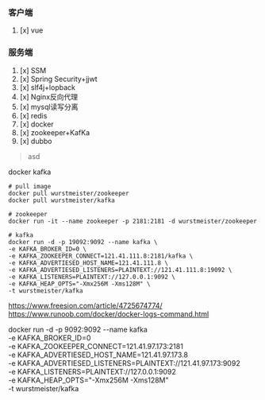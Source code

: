 ### 客户端
1. [x] vue
### 服务端
1. [x] SSM
2. [x] Spring Security+jjwt
3. [x] slf4j+lopback
4. [x] Nginx反向代理
5. [x] mysql读写分离
6. [x] redis
7. [x] docker
8. [x] zookeeper+KafKa
9. [x] dubbo


>asd

docker kafka
```shell
# pull image
docker pull wurstmeister/zookeeper
docker pull wurstmeister/kafka
```
```shell
# zookeeper
docker run -it --name zookeeper -p 2181:2181 -d wurstmeister/zookeeper
```
```shell
# kafka
docker run -d -p 19092:9092 --name kafka \
-e KAFKA_BROKER_ID=0 \
-e KAFKA_ZOOKEEPER_CONNECT=121.41.111.8:2181/kafka \
-e KAFKA_ADVERTIESED_HOST_NAME=121.41.111.8 \
-e KAFKA_ADVERTIESED_LISTENERS=PLAINTEXT://121.41.111.8:19092 \
-e KAFKA_LISTENERS=PLAINTEXT://127.0.0.1:9092 \
-e KAFKA_HEAP_OPTS="-Xmx256M -Xms128M" \
-t wurstmeister/kafka
```
https://www.freesion.com/article/4725674774/
https://www.runoob.com/docker/docker-logs-command.html

docker run -d -p 9092:9092 --name kafka \
-e KAFKA_BROKER_ID=0 \
-e KAFKA_ZOOKEEPER_CONNECT=121.41.97.173:2181 \
-e KAFKA_ADVERTIESED_HOST_NAME=121.41.97.173.8 \
-e KAFKA_ADVERTIESED_LISTENERS=PLAINTEXT://121.41.97.173:9092 \
-e KAFKA_LISTENERS=PLAINTEXT://127.0.0.1:9092 \
-e KAFKA_HEAP_OPTS="-Xmx256M -Xms128M" \
-t wurstmeister/kafka


